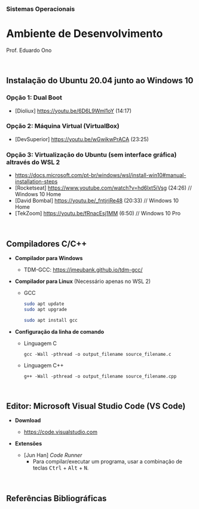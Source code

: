 ### Sistemas Operacionais

# Ambiente de Desenvolvimento

Prof. Eduardo Ono

<br>

## <a id="ubuntu">Instalação do Ubuntu 20.04 junto ao Windows 10</a>

### Opção 1: Dual Boot

* [Dioliux] https://youtu.be/6D6L9Wml1oY (14:17)

### Opção 2: Máquina Virtual (VirtualBox)

* [DevSuperior] https://youtu.be/wGwikwPrACA (23:25)

### Opção 3: Virtualização do Ubuntu (sem interface gráfica) altravés do WSL 2

* https://docs.microsoft.com/pt-br/windows/wsl/install-win10#manual-installation-steps
* [Rocketseat] https://www.youtube.com/watch?v=hd6lxt5iVsg (24:26)  // Windows 10 Home
* [David Bombal] https://youtu.be/_fntjriRe48 (20:33)  // Windows 10 Home
* [TekZoom] https://youtu.be/fRnacEsj1MM (6:50)  // Windows 10 Pro

<br>

## Compiladores C/C++

* __Compilador para Windows__

  * TDM-GCC: https://jmeubank.github.io/tdm-gcc/

* __Compilador para Linux__ (Necessário apenas no  WSL 2)

  * GCC

    ```bash
    sudo apt update
    sudo apt upgrade
    ```

    ```bash
    sudo apt install gcc
    ```

* __Configuração da linha de comando__

  * Linguagem C

    `gcc -Wall -pthread -o output_filename source_filename.c`

  * Linguagem C++

    `g++ -Wall -pthread -o output_filename source_filename.cpp`

<br>

## Editor: Microsoft Visual Studio Code (VS Code)

* __Download__

  * https://code.visualstudio.com

* __Extensões__
  * [Jun Han] _Code Runner_
    * Para compilar/executar um programa, usar a combinação de teclas <kbd>Ctrl</kbd> + <kbd>Alt</kbd> + <kbd>N</kbd>.

<br>

## Referências Bibliográficas

<br>
